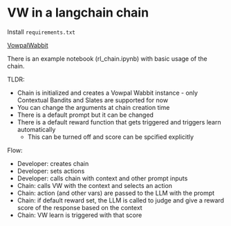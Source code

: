 # VW in a langchain chain

Install `requirements.txt`

[VowpalWabbit](https://github.com/VowpalWabbit/vowpal_wabbit)

There is an example notebook (rl_chain.ipynb) with basic usage of the chain.

TLDR:

- Chain is initialized and creates a Vowpal Wabbit instance - only Contextual Bandits and Slates are supported for now
- You can change the arguments at chain creation time
- There is a default prompt but it can be changed
- There is a default reward function that gets triggered and triggers learn automatically
  - This can be turned off and score can be spcified explicitly

Flow:

- Developer: creates chain
- Developer: sets actions
- Developer: calls chain with context and other prompt inputs
- Chain: calls VW with the context and selects an action
- Chain: action (and other vars) are passed to the LLM with the prompt
- Chain: if default reward set, the LLM is called to judge and give a reward score of the response based on the context
- Chain: VW learn is triggered with that score
